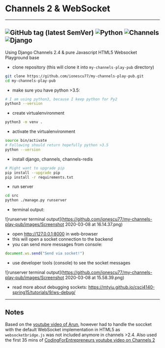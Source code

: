 # Channels 2 & WebSocket
---
![GitHub tag (latest SemVer)](https://img.shields.io/github/v/tag/ionescu77/my-channels-play-pub?color=green)
![Python](https://img.shields.io/badge/Python-3.7-blue)
![Channels](https://img.shields.io/badge/Channels-2.4-blue)
![Django](https://img.shields.io/badge/Django-2.2.11-blue)
---

Using Django Channels 2.4 & pure Javascript HTML5 Websocket Playground base


- clone repository (this will clone it into `my-channels-play-pub` directory)
```bash
git clone https://github.com/ionescu77/my-channels-play-pub.git
cd my-channels-play-pub
```
- make sure you have python >3.5:
```bash
# I am using python3, because I keep python for Py2
python3 --version
```
- create virtualenvironment
```bash
python3 -m venv .
```
- activate the virtualenvironment
```bash
source bin/activate
# Following should return hopefully python >3.5
python --version
```
- install django, channels, channels-redis
```bash
# Might want to upgrade pip
pip install --upgrade pip
pip install -r requirements.txt
```
- run server
```bash
cd src
python ./manage.py runserver
```
- terminal output:

![runserver terminal output](https://github.com/ionescu77/my-channels-play-pub/images/Screenshot 2020-03-08 at 16.14.37.png)

- open http://127.0.0.1:8000 in web-browser
- this will open a socket connection to the backend
- you can send more messages from console:
```js
document.ws.send("Send via socket!")
```
- use developer tools (console) to see the socket messages

![runserver terminal output](https://github.com/ionescu77/my-channels-play-pub/images/Screenshot 2020-03-08 at 15.58.39.png)

- read more about debugging sockets: <https://mtyiu.github.io/csci4140-spring15/tutorials/9/ws-debug/>



---
## Notes
Based on the [youtube video of Arun](https://youtu.be/G_EM5WM_08Q), however had to handle the soccket with the default WebSocket implementation in HTML5 as `websocketbridge.js` was not included anymore in channels >2.4.
Also used the first 35 mins of [CodingForEntrepreneurs youtube video on Channels 2](https://youtu.be/RVH05S1qab8)
